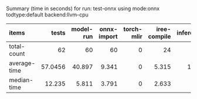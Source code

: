 Summary (time in seconds) for run: test-onnx using mode:onnx todtype:default backend:llvm-cpu

| items        |   tests |   model-run |   onnx-import |   torch-mlir |   iree-compile |   inference |
|:-------------|--------:|------------:|--------------:|-------------:|---------------:|------------:|
| total-count  | 62      |      60     |        60     |            0 |         24     |      15     |
| average-time | 57.0456 |      40.897 |         9.341 |            0 |          5.315 |       1.493 |
| median-time  | 12.235  |       5.811 |         3.791 |            0 |          2.633 |       0     |
